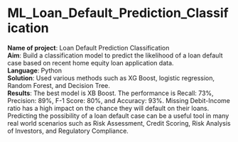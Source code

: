# ML_Loan_Default_Prediction_Classification  

**Name of project**: Loan Default Prediction Classification  
**Aim**: Build a classification model to predict the likelihood of a loan default case based on recent home equity loan application data.  
**Language**: Python  
**Solution**: Used various methods such as XG Boost, logistic regression, Random Forest, and Decision Tree.  
**Results**: The best model is XB Boost. The performance is Recall: 73%, Precision: 89%, F-1 Score: 80%, and Accuracy: 93%. Missing Debit-Income ratio has a high impact on the chance they will default on their loans. 
Predicting the possibility of a loan default case can be a useful tool in many real world scenarios such as Risk Assessment, Credit Scoring, Risk Analysis of Investors, and Regulatory Compliance.
